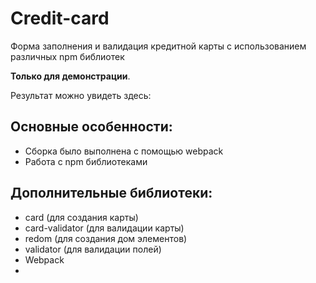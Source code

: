 # Credit-card
Форма заполнения и валидация кредитной карты c использованием различных npm библиотек

**Только для демонстрации**.

Результат можно увидеть здесь:


## Основные особенности:
- Сборка было выполнена с помощью webpack
- Работа с npm библиотеками

## Дополнительные библиотеки:
- card (для создания карты)
- card-validator (для валидации карты)
- redom (для создания дом элементов)
- validator (для валидации полей)
- Webpack
-
